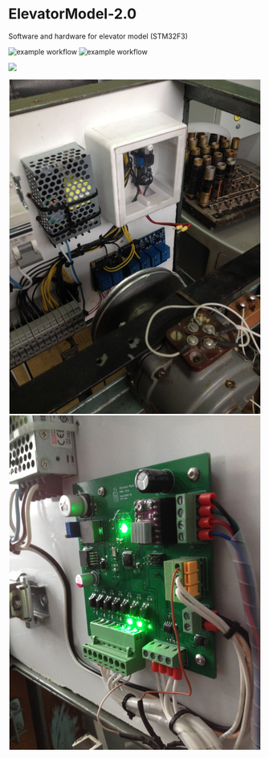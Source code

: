 # ElevatorModel-2.0
Software and hardware for elevator model (STM32F3)

![example workflow](https://badgen.net/badge/Status/Completed/green?icon=github)
![example workflow](https://badgen.net/badge/Version/2.0.0/cyan?icon=bitcoin-lightning)

![](https://github.com/DeltaVetal26/ElevatorModel-2.0/blob/main/readmeImages/demo.gif?raw=true)

<p align="center">
  <img src="https://github.com/DeltaVetal26/ElevatorModel-2.0/blob/main/readmeImages/Controller_V1-min.jpg?raw=true" width="500" height="667">
  <img src="https://github.com/DeltaVetal26/ElevatorModel-2.0/blob/main/readmeImages/ControllerV2-min.JPG?raw=true" width="500" height="667">  
</p>


